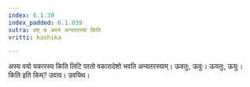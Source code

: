```yaml
---
index: 6.1.39
index_padded: 6.1.039
sutra: वश् च अस्य अन्यतरस्यां किति
vritti: kashika

---
```

अस्य वयो यकारस्य किति लिटि परतो वकारादेशो भवति अन्यतरस्याम्। ऊवतुः, ऊवुः। ऊयतुः, ऊयुः। किति इति किम्? उवाय। उवयिथ।